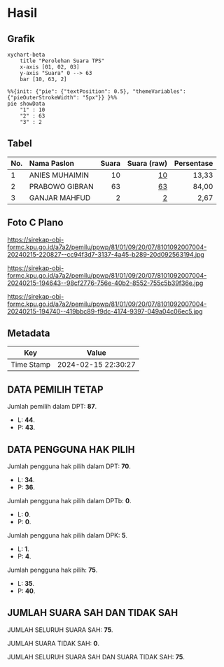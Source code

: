 # Hasil

## Grafik

```mermaid
xychart-beta
    title "Perolehan Suara TPS"
    x-axis [01, 02, 03]
    y-axis "Suara" 0 --> 63
    bar [10, 63, 2]
```

```mermaid
%%{init: {"pie": {"textPosition": 0.5}, "themeVariables": {"pieOuterStrokeWidth": "5px"}} }%%
pie showData
    "1" : 10
    "2" : 63
    "3" : 2
```

## Tabel

| No. | Nama Paslon    | Suara | Suara (raw) | Persentase |
|:--- |:-------------- | -----:| -----------:| ----------:|
| 1   | ANIES MUHAIMIN | 10    | [10][p-1]   | 13,33      |
| 2   | PRABOWO GIBRAN | 63    | [63][p-2]   | 84,00      |
| 3   | GANJAR MAHFUD  | 2     | [2][p-3]    | 2,67       |


[p-1]: https://github.com/gigit-pemilu/pemilu-2024-81-maluku/blob/main/pilpres/hitung-suara/sub/81-maluku/sub/01-maluku-tengah/sub/09-banda/sub/2007-selamon/sub/004-tps/sub/paslon-1.txt
[p-2]: https://github.com/gigit-pemilu/pemilu-2024-81-maluku/blob/main/pilpres/hitung-suara/sub/81-maluku/sub/01-maluku-tengah/sub/09-banda/sub/2007-selamon/sub/004-tps/sub/paslon-2.txt
[p-3]: https://github.com/gigit-pemilu/pemilu-2024-81-maluku/blob/main/pilpres/hitung-suara/sub/81-maluku/sub/01-maluku-tengah/sub/09-banda/sub/2007-selamon/sub/004-tps/sub/paslon-3.txt

## Foto C Plano

https://sirekap-obj-formc.kpu.go.id/a7a2/pemilu/ppwp/81/01/09/20/07/8101092007004-20240215-220827--cc94f3d7-3137-4a45-b289-20d092563194.jpg

https://sirekap-obj-formc.kpu.go.id/a7a2/pemilu/ppwp/81/01/09/20/07/8101092007004-20240215-194643--98cf2776-756e-40b2-8552-755c5b39f36e.jpg

https://sirekap-obj-formc.kpu.go.id/a7a2/pemilu/ppwp/81/01/09/20/07/8101092007004-20240215-194740--419bbc89-f9dc-4174-9397-049a04c06ec5.jpg


## Metadata

| Key        | Value               |
| ---------- | ------------------- |
| Time Stamp | 2024-02-15 22:30:27 |


## DATA PEMILIH TETAP

Jumlah pemilih dalam DPT: **87**.
 * L: **44**.
 * P: **43**.

## DATA PENGGUNA HAK PILIH

Jumlah pengguna hak pilih dalam DPT: **70**.
 * L: **34**.
 * P: **36**.

Jumlah pengguna hak pilih dalam DPTb: **0**.
 * L: **0**.
 * P: **0**.

Jumlah pengguna hak pilih dalam DPK: **5**.
 * L: **1**.
 * P: **4**.

Jumlah pengguna hak pilih: **75**.
 * L: **35**.
 * P: **40**.

## JUMLAH SUARA SAH DAN TIDAK SAH

JUMLAH SELURUH SUARA SAH: **75**.

JUMLAH SUARA TIDAK SAH: **0**.

JUMLAH SELURUH SUARA SAH DAN SUARA TIDAK SAH: **75**.


